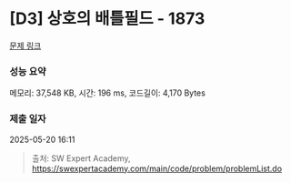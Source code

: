 # [D3] 상호의 배틀필드 - 1873 

[문제 링크](https://swexpertacademy.com/main/code/problem/problemDetail.do?contestProbId=AV5LyE7KD2ADFAXc) 

### 성능 요약

메모리: 37,548 KB, 시간: 196 ms, 코드길이: 4,170 Bytes

### 제출 일자

2025-05-20 16:11



> 출처: SW Expert Academy, https://swexpertacademy.com/main/code/problem/problemList.do